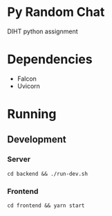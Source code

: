 # Py Random Chat
DIHT python assignment

# Dependencies

* Falcon
* Uvicorn

# Running

## Development

### Server
`cd backend && ./run-dev.sh`

### Frontend
`cd frontend && yarn start`
